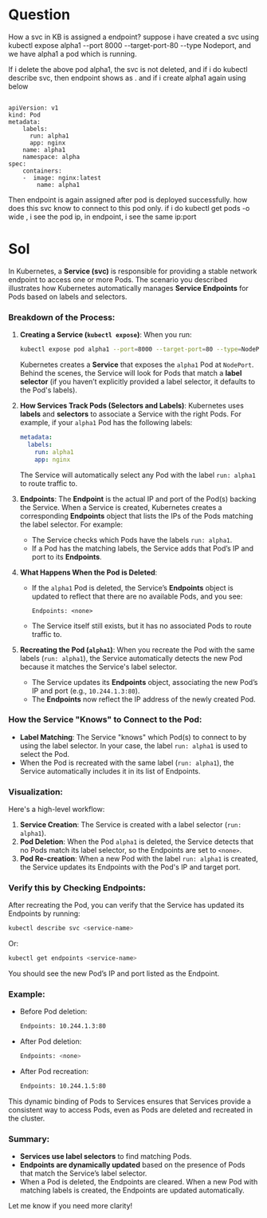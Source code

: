 
# Question

How a svc in KB is assigned a endpoint? suppose i have created a svc using kubectl expose alpha1 --port 8000 --target-port-80 --type Nodeport, and we have alpha1 a pod which is running.

If i delete the above pod alpha1, the svc is not deleted, and if i do kubectl describe svc, then endpoint shows as <none>. and if i create alpha1 again using below 

```

apiVersion: v1
kind: Pod
metadata:
    labels:
      run: alpha1
      app: nginx
    name: alpha1
    namespace: alpha
spec:
    containers:
    -  image: nginx:latest
        name: alpha1
```
Then endpoint is again assigned after pod is deployed successfully. how does this svc know to connect to this pod only. if i do kubectl get pods -o wide , i see the pod ip, in endpoint, i see the same ip:port 

# Sol

In Kubernetes, a **Service (svc)** is responsible for providing a stable network endpoint to access one or more Pods. The scenario you described illustrates how Kubernetes automatically manages **Service Endpoints** for Pods based on labels and selectors.

### Breakdown of the Process:

1. **Creating a Service (`kubectl expose`)**:
   When you run:
   ```bash 
   kubectl expose pod alpha1 --port=8000 --target-port=80 --type=NodePort -n <ns>
   ```
   Kubernetes creates a **Service** that exposes the `alpha1` Pod at `NodePort`. Behind the scenes, the Service will look for Pods that match a **label selector** (if you haven’t explicitly provided a label selector, it defaults to the Pod's labels).

2. **How Services Track Pods (Selectors and Labels)**:
   Kubernetes uses **labels** and **selectors** to associate a Service with the right Pods. For example, if your `alpha1` Pod has the following labels:

   ```yaml
   metadata:
     labels:
       run: alpha1
       app: nginx
   ```
   The Service will automatically select any Pod with the label `run: alpha1` to route traffic to.

3. **Endpoints**:
   The **Endpoint** is the actual IP and port of the Pod(s) backing the Service. When a Service is created, Kubernetes creates a corresponding **Endpoints** object that lists the IPs of the Pods matching the label selector. For example:

   - The Service checks which Pods have the labels `run: alpha1`.
   - If a Pod has the matching labels, the Service adds that Pod’s IP and port to its **Endpoints**.

4. **What Happens When the Pod is Deleted**:
   - If the `alpha1` Pod is deleted, the Service’s **Endpoints** object is updated to reflect that there are no available Pods, and you see:
     ```
     Endpoints: <none>
     ```
   - The Service itself still exists, but it has no associated Pods to route traffic to.

5. **Recreating the Pod (`alpha1`)**:
   When you recreate the Pod with the same labels (`run: alpha1`), the Service automatically detects the new Pod because it matches the Service's label selector.

   - The Service updates its **Endpoints** object, associating the new Pod’s IP and port (e.g., `10.244.1.3:80`).
   - The **Endpoints** now reflect the IP address of the newly created Pod.

### How the Service "Knows" to Connect to the Pod:
- **Label Matching**: The Service "knows" which Pod(s) to connect to by using the label selector. In your case, the label `run: alpha1` is used to select the Pod.
- When the Pod is recreated with the same label (`run: alpha1`), the Service automatically includes it in its list of Endpoints.

### Visualization:
Here's a high-level workflow:
1. **Service Creation**: The Service is created with a label selector (`run: alpha1`).
2. **Pod Deletion**: When the Pod `alpha1` is deleted, the Service detects that no Pods match its label selector, so the Endpoints are set to `<none>`.
3. **Pod Re-creation**: When a new Pod with the label `run: alpha1` is created, the Service updates its Endpoints with the Pod's IP and target port.

### Verify this by Checking Endpoints:
After recreating the Pod, you can verify that the Service has updated its Endpoints by running:
```bash
kubectl describe svc <service-name>
```
Or:
```bash
kubectl get endpoints <service-name>
```
You should see the new Pod’s IP and port listed as the Endpoint.

### Example:

- Before Pod deletion:
  ```bash
  Endpoints: 10.244.1.3:80
  ```
- After Pod deletion:
  ```bash
  Endpoints: <none>
  ```
- After Pod recreation:
  ```bash
  Endpoints: 10.244.1.5:80
  ```

This dynamic binding of Pods to Services ensures that Services provide a consistent way to access Pods, even as Pods are deleted and recreated in the cluster.

### Summary:
- **Services use label selectors** to find matching Pods.
- **Endpoints are dynamically updated** based on the presence of Pods that match the Service’s label selector.
- When a Pod is deleted, the Endpoints are cleared. When a new Pod with matching labels is created, the Endpoints are updated automatically.

Let me know if you need more clarity!